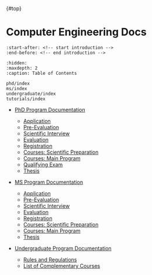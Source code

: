 {#top}
# Computer Engineering Docs

```{include} ../README.md
:start-after: <!-- start introduction -->
:end-before: <!-- end introduction -->
```

```{toctree}
:hidden:
:maxdepth: 2
:caption: Table of Contents

phd/index
ms/index
undergraduate/index
tutorials/index
```

- [PhD Program Documentation]()
    - [Application]()
    - [Pre-Evaluation]()
    - [Scientific Interview]()
    - [Evaluation]()
    - [Registration]()
    - [Courses: Scientific Preparation]()
    - [Courses: Main Program]()
    - [Qualifying Exam]()
    - [Thesis]()

- [MS Program Documentation]()
    - [Application]()
    - [Pre-Evaluation]()
    - [Scientific Interview]()
    - [Evaluation]()
    - [Registration]()
    - [Courses: Scientific Preparation]()
    - [Courses: Main Program]()
    - [Thesis]()

- [Undergraduate Program Documentation]()
    - [Rules and Regulations](undergraduate/regulations)
    - [List of Complementary Courses](undergraduate/cc)


